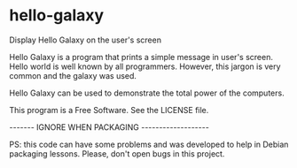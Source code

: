 hello-galaxy
============

Display Hello Galaxy on the user's screen

Hello Galaxy is a program that prints a simple message in user's screen. Hello
world is well known by all programmers. However, this jargon is very common and
the galaxy was used.

Hello Galaxy can be used to demonstrate the total power of the computers.

This program is a Free Software. See the LICENSE file.





------- IGNORE WHEN PACKAGING -------------------

PS: this code can have some problems and was developed to help in Debian
    packaging lessons. Please, don't open bugs in this project.


